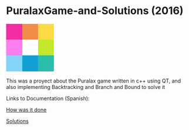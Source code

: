 # PuralaxGame-and-Solutions (2016)

![Alt text](Images/puralax8.png?raw=true "Title")

This was a proyect about the Puralax game written in c++ using QT, and also implementing Backtracking and Branch and Bound to solve it

Links to Documentation (Spanish):

[How was it done](https://docs.google.com/document/d/1CUday_n9lpD1SHfb34m1TZb7-2fse8b4d0b_4Zj27VQ/edit?usp=sharing)

[Solutions](https://docs.google.com/document/d/1ddmZcQ14kEJiht3qSLA6j_DrJiPz9vPd4_3CIwfUXsc/edit?usp=sharing)
